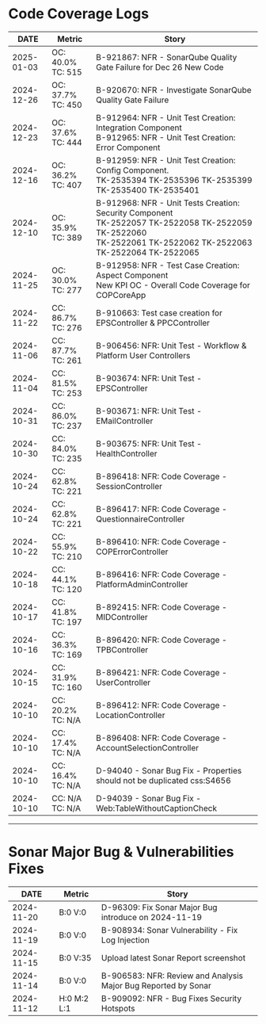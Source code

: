 # Code Coverage Logs

| DATE | Metric | Story |
|---|---|---|
| 2025-01-03 | OC: 40.0% TC: 515 | B-921867: NFR - SonarQube Quality Gate Failure for Dec 26 New Code |
| 2024-12-26 | OC: 37.7% TC: 450 | B-920670: NFR - Investigate SonarQube Quality Gate Failure |
| 2024-12-23 | OC: 37.6% TC: 444 | B-912964: NFR - Unit Test Creation: Integration Component <br> B-912965: NFR - Unit Test Creation: Error Component |
| 2024-12-16 | OC: 36.2% TC: 407 | B-912959: NFR - Unit Test Creation: Config Component. <br> TK-2535394 TK-2535396 TK-2535399 TK-2535400 TK-2535401 |
| 2024-12-10 | OC: 35.9% TC: 389 | B-912968: NFR - Unit Tests Creation: Security Component <br> TK-2522057 TK-2522058 TK-2522059 TK-2522060 <br>TK-2522061 TK-2522062 TK-2522063 TK-2522064 TK-2522065 |
| 2024-11-25 | OC: 30.0% TC: 277 | B-912958: NFR - Test Case Creation: Aspect Component <br> New KPI OC - Overall Code Coverage for COPCoreApp |
| 2024-11-22 | CC: 86.7% TC: 276 | B-910663: Test case creation for EPSController & PPCController |
| 2024-11-06 | CC: 87.7% TC: 261 | B-906456: NFR: Unit Test - Workflow & Platform User Controllers |
| 2024-11-04 | CC: 81.5% TC: 253 | B-903674: NFR: Unit Test - EPSController |
| 2024-10-31 | CC: 86.0% TC: 237 | B-903671: NFR: Unit Test - EMailController |
| 2024-10-30 | CC: 84.0% TC: 235 | B-903675: NFR: Unit Test - HealthController |
| 2024-10-24 | CC: 62.8% TC: 221 | B-896418: NFR: Code Coverage - SessionController |
| 2024-10-24 | CC: 62.8% TC: 221 | B-896417: NFR: Code Coverage - QuestionnaireController |
| 2024-10-22 | CC: 55.9% TC: 210 | B-896410: NFR: Code Coverage - COPErrorController |
| 2024-10-18 | CC: 44.1% TC: 120 | B-896416: NFR: Code Coverage - PlatformAdminController |
| 2024-10-17 | CC: 41.8% TC: 197 | B-892415: NFR: Code Coverage - MIDController |
| 2024-10-16 | CC: 36.3% TC: 169 | B-896420: NFR: Code Coverage - TPBController |
| 2024-10-15 | CC: 31.9% TC: 160 | B-896421: NFR: Code Coverage - UserController |
| 2024-10-10 | CC: 20.2% TC: N/A | B-896412: NFR: Code Coverage - LocationController |
| 2024-10-10 | CC: 17.4% TC: N/A | B-896408: NFR: Code Coverage - AccountSelectionController |
| 2024-10-10 | CC: 16.4% TC: N/A | D-94040 - Sonar Bug Fix - Properties should not be duplicated css:S4656 |
| 2024-10-10 | CC: N/A   TC: N/A | D-94039 - Sonar Bug Fix - Web:TableWithoutCaptionCheck |

---

# Sonar Major Bug & Vulnerabilities Fixes
| DATE | Metric | Story |
|---|---|---|
| 2024-11-20 | B:0 V:0     | D-96309: Fix Sonar Major Bug introduce on 2024-11-19 |
| 2024-11-19 | B:0 V:0     | B-908934: Sonar Vulnerability - Fix Log Injection |
| 2024-11-15 | B:0 V:35    | Upload latest Sonar Report screenshot |
| 2024-11-14 | B:0 V:0     | B-906583: NFR: Review and Analysis Major Bug Reported by Sonar |
| 2024-11-12 | H:0 M:2 L:1 | B-909092: NFR - Bug Fixes Security Hotspots |
